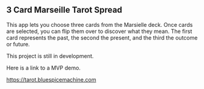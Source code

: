 ## 3 Card Marseille Tarot Spread

This app lets you choose three cards from the Marsielle deck. Once cards are selected, you can flip them over to discover what they mean. The first card represents the past, the second the present, and the third the outcome or future.

This project is still in development.

Here is a link to a MVP demo.


https://tarot.bluespicemachine.com
